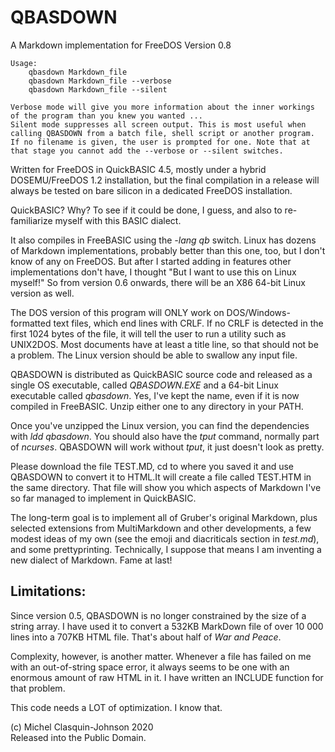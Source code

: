# QBASDOWN

A Markdown implementation for FreeDOS
Version 0.8

~~~
Usage:
	qbasdown Markdown_file
	qbasdown Markdown_file --verbose
	qbasdown Markdown_file --silent

Verbose mode will give you more information about the inner workings
of the program than you knew you wanted ...
Silent mode suppresses all screen output. This is most useful when
calling QBASDOWN from a batch file, shell script or another program.
If no filename is given, the user is prompted for one. Note that at
that stage you cannot add the --verbose or --silent switches.
~~~
Written for FreeDOS in QuickBASIC 4.5, mostly under a hybrid DOSEMU/FreeDOS 1.2 installation, but the final compilation in a release will always be tested on bare silicon in a dedicated FreeDOS installation.

QuickBASIC? Why? To see if it could be done, I guess, and also to re-familiarize myself with this BASIC dialect.

It also compiles in FreeBASIC using the *-lang qb* switch. Linux has dozens of Markdown implementations, probably better than this one, too, but I don't know of any on FreeDOS. But after I started adding in features other implementations don't have, I thought "But I want to use this on Linux myself!" So from version 0.6 onwards, there will be an X86 64-bit Linux version as well.

The DOS version of this program will ONLY work on DOS/Windows-formatted text files, which end lines with CRLF. If no CRLF is detected in the first 1024 bytes of the file, it will tell the user to run a utility such as UNIX2DOS. Most documents have at least a title line, so that should not be a problem. The Linux version should be able to swallow any input file.

QBASDOWN is distributed as QuickBASIC source code and released as a single OS executable, called *QBASDOWN.EXE* and a 64-bit Linux executable called *qbasdown*. Yes, I've kept the name, even if it is now compiled in FreeBASIC. Unzip either one to any directory in your PATH.

Once you've unzipped the Linux version, you can find the dependencies with *ldd qbasdown*. You should also have the *tput* command, normally part of *ncurses*. QBASDOWN will work without *tput*, it just doesn't look as pretty.

Please download the file TEST.MD, cd to where you saved it and use QBASDOWN to convert it to HTML.It will create a file called TEST.HTM in the same directory. That file will show you which aspects of Markdown I've so far managed to implement in QuickBASIC.

The long-term goal is to implement all of Gruber's original Markdown, plus selected extensions from MultiMarkdown and other developments, a few modest ideas of my own (see the emoji and diacriticals section in *test.md*), and some prettyprinting. Technically, I suppose that means I am inventing a new dialect of Markdown. Fame at last!


Limitations:
------------

Since version 0.5, QBASDOWN is no longer constrained by the size of a string array. I have used it to convert a 532KB MarkDown file of over 10 000 lines into a 707KB HTML file. That's about half of *War and Peace*.

Complexity, however, is another matter. Whenever a file has failed on me with an out-of-string space error, it always seems to be one with an enormous amount of raw HTML in it. I have written an INCLUDE function for that problem.

This code needs a LOT of optimization. I know that.

(c) Michel Clasquin-Johnson 2020  
Released into the Public Domain.

